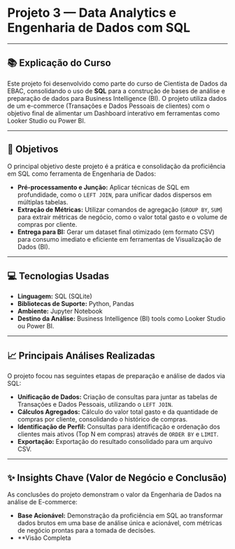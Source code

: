 # Projeto 3 — Data Analytics e Engenharia de Dados com SQL

---

## 📚 Explicação do Curso
Este projeto foi desenvolvido como parte do curso de Cientista de Dados da EBAC, consolidando o uso de **SQL** para a construção de bases de análise e preparação de dados para Business Intelligence (BI). O projeto utiliza dados de um e-commerce (Transações e Dados Pessoais de clientes) com o objetivo final de alimentar um Dashboard interativo em ferramentas como Looker Studio ou Power BI.

---

## 🎯 Objetivos
O principal objetivo deste projeto é a prática e consolidação da proficiência em SQL como ferramenta de Engenharia de Dados:

* **Pré-processamento e Junção:** Aplicar técnicas de SQL em profundidade, como o `LEFT JOIN`, para unificar dados dispersos em múltiplas tabelas.
* **Extração de Métricas:** Utilizar comandos de agregação (`GROUP BY`, `SUM`) para extrair métricas de negócio, como o valor total gasto e o volume de compras por cliente.
* **Entrega para BI:** Gerar um dataset final otimizado (em formato CSV) para consumo imediato e eficiente em ferramentas de Visualização de Dados (BI).

---

## 💻 Tecnologias Usadas
* **Linguagem:** SQL (SQLite)
* **Bibliotecas de Suporte:** Python, Pandas
* **Ambiente:** Jupyter Notebook
* **Destino da Análise:** Business Intelligence (BI) tools como Looker Studio ou Power BI.

---

## 📈 Principais Análises Realizadas
O projeto focou nas seguintes etapas de preparação e análise de dados via SQL:

* **Unificação de Dados:** Criação de consultas para juntar as tabelas de Transações e Dados Pessoais, utilizando o `LEFT JOIN`.
* **Cálculos Agregados:** Cálculo do valor total gasto e da quantidade de compras por cliente, consolidando o histórico de compras.
* **Identificação de Perfil:** Consultas para identificação e ordenação dos clientes mais ativos (Top N em compras) através de `ORDER BY` e `LIMIT`.
* **Exportação:** Exportação do resultado consolidado para um arquivo CSV.

---

## ✨ Insights Chave (Valor de Negócio e Conclusão)

As conclusões do projeto demonstram o valor da Engenharia de Dados na análise de E-commerce:

* **Base Acionável:** Demonstração da proficiência em SQL ao transformar dados brutos em uma base de análise única e acionável, com métricas de negócio prontas para a tomada de decisões.
* **Visão Completa
